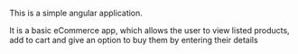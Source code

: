 This is a simple angular application.

It is a basic eCommerce app, which allows the user to view listed products, add to cart and give an option to buy them by entering their details